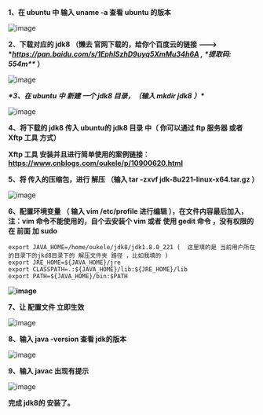 **1、在 ubuntu 中 输入 uname -a 查看 ubuntu 的版本**



![image](https://typoralim.oss-cn-beijing.aliyuncs.com/img/20210517165745.png)



**2、下载对应的 jdk8 （懒去 官网下载的，给你个百度云的链接 ---> \**https://pan.baidu.com/s/1EphlSzhD9uyq5XmMu34h6A , \**提取码: 554m\**\**  ）**



![image](https://typoralim.oss-cn-beijing.aliyuncs.com/img/20210517165747.png)



***\*3、在 ubuntu 中 新建 一个 jdk8 目录，（输入 mkdir jdk8 ）\****



![image](https://typoralim.oss-cn-beijing.aliyuncs.com/img/20210517165749.png)



**4、将下载的 jdk8 传入 ubuntu的 jdk8 目录 中（ 你可以通过 ftp 服务器 或者 Xftp 工具 方式）**



**Xftp 工具 安装并且进行简单使用的案例链接：https://www.cnblogs.com/oukele/p/10900620.html**



**5、将 传入的压缩包，进行 解压 （输入 tar -zxvf jdk-8u221-linux-x64.tar.gz ）**



![image](https://typoralim.oss-cn-beijing.aliyuncs.com/img/20210517165751.png)



**6、配置环境变量 （ 输入 vim /etc/profile 进行编辑 ），在文件内容最后加入，注：vim 命令不能使用的，自个去安装个 vim 或者 使用 gedit 命令 ，没有权限的 在 前面 加 sudo**



```
export JAVA_HOME=/home/oukele/jdk8/jdk1.8.0_221 (  这里填的是 当前用户所在的目录下的jkd8目录下的 解压文件夹 路径 ，比如我填的 )
export JRE_HOME=${JAVA_HOME}/jre  
export CLASSPATH=.:${JAVA_HOME}/lib:${JRE_HOME}/lib  
export PATH=${JAVA_HOME}/bin:$PATH
```



**![image](https://typoralim.oss-cn-beijing.aliyuncs.com/img/20210517165753.png)**



**7、让 配置文件 立即生效**



![image](https://typoralim.oss-cn-beijing.aliyuncs.com/img/20210517165757.png)



**8、输入 java -version 查看 jdk的版本**



![image](https://typoralim.oss-cn-beijing.aliyuncs.com/img/20210517165759.png)



**9、输入 javac 出现有提示**



![image](https://typoralim.oss-cn-beijing.aliyuncs.com/img/20210517165801.png)



**完成 jdk8的 安装了。**